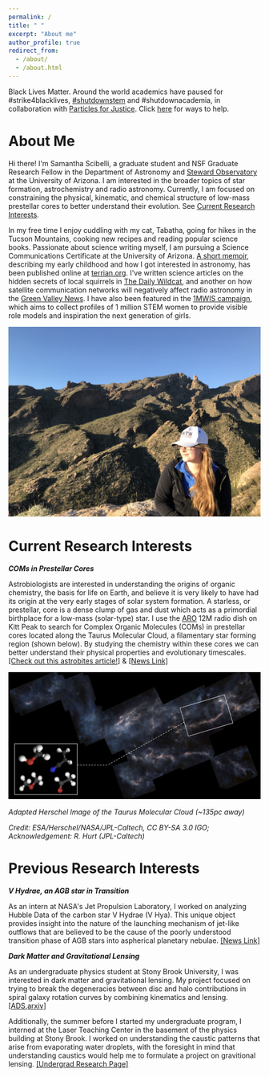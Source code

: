 ```yaml
---
permalink: /
title: " "
excerpt: "About me"
author_profile: true
redirect_from: 
  - /about/
  - /about.html
---
```


Black Lives Matter. Around the world academics have paused for #strike4blacklives, [#shutdownstem](https://www.shutdownstem.com/) and #shutdownacademia, in collaboration with [Particles for Justice](https://www.particlesforjustice.org/). Click [here](https://blacklivesmatters.carrd.co/) for ways to help.

About Me
======

Hi there! I'm Samantha Scibelli, a graduate student and NSF Graduate Research Fellow in the Department of Astronomy and [Steward Observatory](https://www.as.arizona.edu/) at the University of Arizona. I am interested in the broader topics of star formation, astrochemistry and radio astronomy. Currently, I am focused on constraining the physical, kinematic, and chemical structure of low-mass prestellar cores to better understand their evolution. See [Current Research Interests](#current-research-interests).

In my free time I enjoy cuddling with my cat, Tabatha, going for hikes in the Tucson Mountains, cooking new recipes and reading popular science books. Passionate about science writing myself, I am pursuing a Science Communications Certificate at the University of Arizona. [A short memoir](https://www.terrain.org/2020/science-stories/a-witch-to-the-stars/), describing my early childhood and how I got interested in astronomy, has been published online at [terrian.org](https://www.terrain.org/). I've written science articles on the hidden secrets of local squirrels in [The Daily Wildcat](https://www.wildcat.arizona.edu/article/2020/12/sc-squirrel-graduate?fbclid=IwAR0FxdXDpPEO1BSMkoRu7liYYbnPFCv7BQN3ONdx_y5F-MX8aZrEZd0vKLg), and another on how satellite communication networks will negatively affect radio astronomy in the [Green Valley News](https://www.gvnews.com/news/scientists-too-many-satellites-will-hurt-research/article_1e67426e-3b4c-11eb-93ad-d31d0c5c00f4.html). I have also been featured in the [1MWIS campaign](http://www.1mwis.com/profiles/samantha-scibelli), which aims to collect profiles of 1 million STEM women to provide visible role models and inspiration the next generation of girls.

![Finger Rock Trail](/images/83D65CA1-7C1C-4501-9586-530ECAF833A5.jpeg)

# Current Research Interests
***COMs in Prestellar Cores***

Astrobiologists are interested in understanding the origins of organic chemistry, the basis for life on Earth, and believe it is very likely to have had its origin at the very early stages of solar system formation. A starless, or prestellar, core is a dense clump of gas and dust which acts as a primordial birthplace for a low-mass (solar-type) star. I use the [ARO](http://aro.as.arizona.edu/) 12M radio dish on Kitt Peak to search for Complex Organic Molecules (COMs) in prestellar cores located along the Taurus Molecular Cloud, a filamentary star forming region (shown below). By studying the chemistry within these cores we can better understand their physical properties and evolutionary timescales. [[Check out this astrobites article!]](https://astrobites.org/2020/03/16/coms-in-cores-complex-chemistry-in-dense-cores-in-the-taurus-star-forming-region/) & [[News Link]](https://news.arizona.edu/story/ingredients-life-appear-stellar-nurseries-long-stars-are-born)

![Taurus Molecular Cloud](/images/hersh_mol_image.jpeg)

*Adapted Herschel Image of the Taurus Molecular Cloud (~135pc away)*

*Credit: ESA/Herschel/NASA/JPL-Caltech, CC BY-SA 3.0 IGO; Acknowledgement: R. Hurt (JPL-Caltech)*

Previous Research Interests
======
***V Hydrae, an AGB star in Transition***

As an intern at NASA's Jet Propulsion Laboratory, I worked on analyzing Hubble Data of the carbon star V Hydrae (V Hya). This unique object provides insight into the nature of the launching mechanism of jet-like outflows that are believed to be the cause of the poorly understood transition phase of AGB stars into aspherical planetary nebulae. [[News Link]](https://www.jpl.nasa.gov/news/news.php?feature=6639)

***Dark Matter and Gravitational Lensing***

As an undergraduate physics student at Stony Brook University, I was interested in dark matter and gravitational lensing.  My project focused on trying to break the degeneracies between disc and halo contributions in spiral galaxy rotation curves by combining kinematics and lensing. [[ADS](https://ui.adsabs.harvard.edu/#abs/2018arXiv181106556S/abstract),[arxiv](https://arxiv.org/abs/1811.06556)]

Additionally, the summer before I started my undergraduate program, I interned at the Laser Teaching Center in the basement of the physics building at Stony Brook. I worked on understanding the caustic patterns that arise from evaporating water droplets, with the foresight in mind that understanding caustics would help me to formulate a project on gravitional lensing. [[Undergrad Research Page]](https://laser.physics.sunysb.edu/_samantha/index.html)

